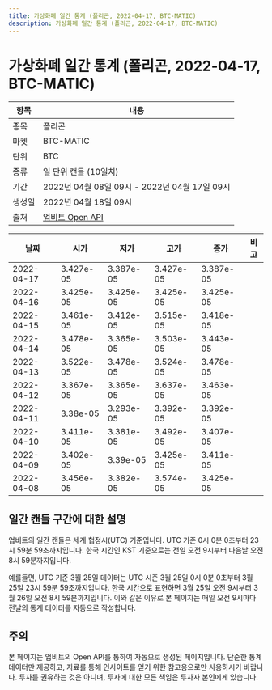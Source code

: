```yaml
---
title: 가상화폐 일간 통계 (폴리곤, 2022-04-17, BTC-MATIC)
description: 가상화폐 일간 통계 (폴리곤, 2022-04-17, BTC-MATIC)
---
```



가상화폐 일간 통계 (폴리곤, 2022-04-17, BTC-MATIC)
===

|항목|내용|
|--|--|
|종목|폴리곤|
|마켓|BTC-MATIC|
|단위|BTC|
|종류|일 단위 캔들 (10일치)|
|기간|2022년 04월 08일 09시 - 2022년 04월 17일 09시|
|생성일|2022년 04월 18일 09시|
|출처|[업비트 Open API](https://docs.upbit.com)|


|날짜|시가|저가|고가|종가|비고|
|--|--|--|--|--|--|
|2022-04-17|3.427e-05|3.387e-05|3.427e-05|3.387e-05|    |
|2022-04-16|3.425e-05|3.425e-05|3.425e-05|3.425e-05|    |
|2022-04-15|3.461e-05|3.412e-05|3.515e-05|3.418e-05|    |
|2022-04-14|3.478e-05|3.365e-05|3.503e-05|3.443e-05|    |
|2022-04-13|3.522e-05|3.478e-05|3.524e-05|3.478e-05|    |
|2022-04-12|3.367e-05|3.365e-05|3.637e-05|3.463e-05|    |
|2022-04-11|3.38e-05|3.293e-05|3.392e-05|3.392e-05|    |
|2022-04-10|3.411e-05|3.381e-05|3.492e-05|3.407e-05|    |
|2022-04-09|3.402e-05|3.39e-05|3.425e-05|3.411e-05|    |
|2022-04-08|3.456e-05|3.382e-05|3.574e-05|3.425e-05|    |


일간 캔들 구간에 대한 설명
---


업비트의 일간 캔들은 세계 협정시(UTC) 기준입니다. 
UTC 기준 0시 0분 0초부터 23시 59분 59초까지입니다. 
한국 시간인 KST 기준으로는 전일 오전 9시부터 다음날 오전 8시 59분까지입니다. 


예를들면, UTC 기준 3월 25일 데이터는 UTC 시준 3월 25일 0시 0분 0초부터 3월 25일 23시 59분 59초까지입니다. 
한국 시간으로 표현하면 3월 25일 오전 9시부터 3월 26일 오전 8시 59분까지입니다. 
이와 같은 이유로 본 페이지는 매일 오전 9시마다 전날의 통계 데이터를 자동으로 작성합니다. 


주의
---


본 페이지는 업비트의 Open API를 통하여 자동으로 생성된 페이지입니다. 
단순한 통계 데이터만 제공하고, 자료를 통해 인사이트를 얻기 위한 참고용으로만 사용하시기 바랍니다. 
투자를 권유하는 것은 아니며, 투자에 대한 모든 책임은 투자자 본인에게 있습니다. 
